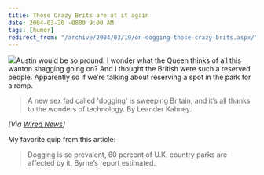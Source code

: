 ```yaml
---
title: Those Crazy Brits are at it again
date: 2004-03-20 -0800 9:00 AM
tags: [humor]
redirect_from: "/archive/2004/03/19/on-dogging-those-crazy-brits.aspx/"
---
```


![](/images/dogging.jpg)Austin would be so pround. I wonder what the
Queen thinks of all this wanton shagging going on? And I thought the
British were such a reserved people. Apparently so if we’re talking
about reserving a spot in the park for a romp.

> A new sex fad called 'dogging' is sweeping Britain, and it’s all
> thanks to the wonders of technology. By Leander Kahney.

*[Via [Wired
News](http://www.wired.com/news/culture/0,1284,62718,00.html)]*

My favorite quip from this article:

> Dogging is so prevalent, 60 percent of U.K. country parks are affected
> by it, Byrne’s report estimated.

